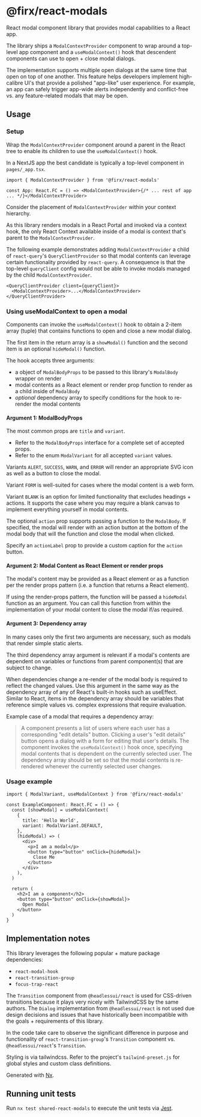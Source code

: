 # @firx/react-modals

React modal component library that provides modal capabilities to a React app.

The library ships a `ModalContextProvider` component to wrap around a top-level app component and a `useModalContext()` hook that descendent components can use to open + close modal dialogs.

The implementation supports multiple open dialogs at the same time that open on top of one another. This feature helps developers implement high-calibre UI's that provide a polished "app-like" user experience. For example, an app can safely trigger app-wide alerts independently and conflict-free vs. any feature-related modals that may be open.

## Usage

### Setup

Wrap the `ModalContextProvider` component around a parent in the React tree to enable its children to use the `useModalContext()` hook.

In a NextJS app the best candidate is typically a top-level component in `pages/_app.tsx`.

```tsx
import { ModalContextProvider } from '@firx/react-modals'

const App: React.FC = () => <ModalContextProvider>{/* ... rest of app ... */}</ModalContextProvider>
```

Consider the placement of `ModalContextProvider` within your context hierarchy.

As this library renders modals in a React Portal and invoked via a context hook, the only React Context available inside of a modal is context that's parent to the `ModalContextProvider`.

The following example demonstrates adding `ModalContextProvider` a child of `react-query`'s `QueryClientProvider` so that modal contents can leverage certain functionality provided by `react-query`. A consequence is that the top-level `queryClient` config would not be able to invoke modals managed by the child `ModalContextProvider`.

```tsx
<QueryClientProvider client={queryClient}>
  <ModalContextProvider>...</ModalContextProvider>
</QueryClientProvider>
```

### Using useModalContext to open a modal

Components can invoke the `useModalContext()` hook to obtain a 2-item array (tuple) that contains functions to open and close a new modal dialog.

The first item in the return array is a `showModal()` function and the second item is an optional `hideModal()` function.

The hook accepts three arguments:

- a object of `ModalBodyProps` to be passed to this library's `ModalBody` wrapper on render
- modal contents as a React element or render prop function to render as a child inside of `ModalBody`
- _optional_ dependency array to specify conditions for the hook to re-render the modal contents

#### Argument 1: ModalBodyProps

The most common props are `title` and `variant`.

- Refer to the `ModalBodyProps` interface for a complete set of accepted props.
- Refer to the enum `ModalVariant` for all accepted `variant` values.

Variants `ALERT`, `SUCCESS`, `WARN`, and `ERROR` will render an appropriate SVG icon as well as a button to close the modal.

Variant `FORM` is well-suited for cases where the modal content is a web form.

Variant `BLANK` is an option for limited functionality that excludes headings + actions. It supports the case where you may require a blank canvas to implement everything yourself in modal contents.

The optional `action` prop supports passing a function to the `ModalBody`. If specified, the modal will render with an action button at the bottom of the modal body that will the function and close the modal when clicked.

Specify an `actionLabel` prop to provide a custom caption for the `action` button.

#### Argument 2: Modal Content as React Element or render props

The modal's content may be provided as a React element or as a function per the render props pattern (i.e. a function that returns a React element).

If using the render-props pattern, the function will be passed a `hideModal` function as an argument. You can call this function from within the implementation of your modal content to close the modal if/as required.

#### Argument 3: Dependency array

In many cases only the first two arguments are necessary, such as modals that render simple static alerts.

The third dependency array argument is relevant if a modal's contents are dependent on variables or functions from parent component(s) that are subject to change.

When dependencies change a re-render of the modal body is required to reflect the changed values. Use this argument in the same way as the dependency array of any of React's built-in hooks such as useEffect. Similar to React, items in the dependency array should be variables that reference simple values vs. complex expressions that require evaluation.

Example case of a modal that requires a dependency array:

> A component presents a list of users where each user has a corresponding "edit details" button. Clicking a user's "edit details" button opens a dialog with a form for editing that user's details. The component invokes the `useModalContext()` hook once, specifying modal contents that is dependent on the currently selected user. The dependency array should be set so that the modal contents is re-rendered whenever the currently selected user changes.

### Usage example

```tsx
import { ModalVariant, useModalContext } from '@firx/react-modals'

const ExampleComponent: React.FC = () => {
  const [showModal] = useModalContext(
    {
      title: 'Hello World',
      variant: ModalVariant.DEFAULT,
    },
    (hideModal) => (
      <div>
        <p>I am a modal</p>
        <button type="button" onClick={hideModal}>
          Close Me
        </button>
      </div>
    ),
  )

  return (
    <h2>I am a component</h2>
    <button type="button" onClick={showModal}>
      Open Modal
    </button>
  )
}
```

## Implementation notes

This library leverages the following popular + mature package dependencies:

- `react-modal-hook`
- `react-transition-group`
- `focus-trap-react`

The `Transition` component from `@headlessui/react` is used for CSS-driven transitions because it plays very nicely with TailwindCSS by the same authors. The `Dialog` implementation from `@headlessui/react` is not used due design decisions and issues that have historically been incompatible with the goals + requirements of this library.

In the code take care to observe the significant difference in purpose and functionality of `react-transition-group`'s `Transition` component vs. `@headlessui/react`'s `Transition`.

Styling is via tailwindcss. Refer to the project's `tailwind-preset.js` for global styles and custom class definitions.

Generated with [Nx](https://nx.dev).

## Running unit tests

Run `nx test shared-react-modals` to execute the unit tests via [Jest](https://jestjs.io).
